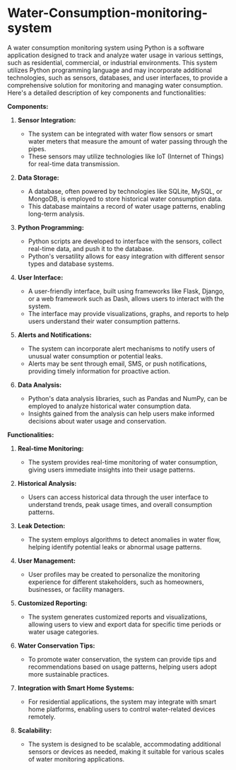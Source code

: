 # Water-Consumption-monitoring-system

A water consumption monitoring system using Python is a software application designed to track and analyze water usage in various settings, such as residential, commercial, or industrial environments. This system utilizes Python programming language and may incorporate additional technologies, such as sensors, databases, and user interfaces, to provide a comprehensive solution for monitoring and managing water consumption. Here's a detailed description of key components and functionalities:

**Components:**

1. **Sensor Integration:**
   - The system can be integrated with water flow sensors or smart water meters that measure the amount of water passing through the pipes.
   - These sensors may utilize technologies like IoT (Internet of Things) for real-time data transmission.

2. **Data Storage:**
   - A database, often powered by technologies like SQLite, MySQL, or MongoDB, is employed to store historical water consumption data.
   - This database maintains a record of water usage patterns, enabling long-term analysis.

3. **Python Programming:**
   - Python scripts are developed to interface with the sensors, collect real-time data, and push it to the database.
   - Python's versatility allows for easy integration with different sensor types and database systems.

4. **User Interface:**
   - A user-friendly interface, built using frameworks like Flask, Django, or a web framework such as Dash, allows users to interact with the system.
   - The interface may provide visualizations, graphs, and reports to help users understand their water consumption patterns.

5. **Alerts and Notifications:**
   - The system can incorporate alert mechanisms to notify users of unusual water consumption or potential leaks.
   - Alerts may be sent through email, SMS, or push notifications, providing timely information for proactive action.

6. **Data Analysis:**
   - Python's data analysis libraries, such as Pandas and NumPy, can be employed to analyze historical water consumption data.
   - Insights gained from the analysis can help users make informed decisions about water usage and conservation.

**Functionalities:**

1. **Real-time Monitoring:**
   - The system provides real-time monitoring of water consumption, giving users immediate insights into their usage patterns.

2. **Historical Analysis:**
   - Users can access historical data through the user interface to understand trends, peak usage times, and overall consumption patterns.

3. **Leak Detection:**
   - The system employs algorithms to detect anomalies in water flow, helping identify potential leaks or abnormal usage patterns.

4. **User Management:**
   - User profiles may be created to personalize the monitoring experience for different stakeholders, such as homeowners, businesses, or facility managers.

5. **Customized Reporting:**
   - The system generates customized reports and visualizations, allowing users to view and export data for specific time periods or water usage categories.

6. **Water Conservation Tips:**
   - To promote water conservation, the system can provide tips and recommendations based on usage patterns, helping users adopt more sustainable practices.

7. **Integration with Smart Home Systems:**
   - For residential applications, the system may integrate with smart home platforms, enabling users to control water-related devices remotely.

8. **Scalability:**
   - The system is designed to be scalable, accommodating additional sensors or devices as needed, making it suitable for various scales of water monitoring applications.
